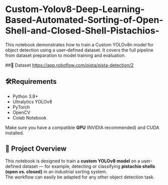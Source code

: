 # Custom-Yolov8-Deep-Learning-Based-Automated-Sorting-of-Open-Shell-and-Closed-Shell-Pistachios-
This notebook demonstrates how to train a Custom YOLOv8n model for object detection using a user-defined dataset. It covers the full pipeline from dataset preparation to model training and evaluation.

##🥥 Dataset
https://app.roboflow.com/pista/pista-detection/2

## 🛠️Requirements
- Python 3.8+
- Ultralytics YOLOv8
- PyTorch
- OpenCV
- Colab Notebook

Make sure you have a compatible **GPU** (NVIDIA recommended) and CUDA installed.  

## 📘 Project Overview
This notebook is designed to train a **custom YOLOv8 model** on a user-defined dataset — for example, detecting or classifying **pistachio shells (open vs. closed)** in an industrial sorting system.  
The workflow can easily be adapted for any other object detection task.
